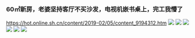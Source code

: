 ### 60㎡新房，老婆坚持客厅不买沙发，电视机嵌书桌上，完工我懵了
https://hot.online.sh.cn/content/2019-02/05/content_9194312.htm
![](https://hot.online.sh.cn/images/attachement/jpeg/site1/20190204/IMGf48e389446e849926372789.jpeg)
![](https://hot.online.sh.cn/images/attachement/jpeg/site1/20190204/IMGf48e389446e849926372892.jpeg)
![](https://hot.online.sh.cn/images/attachement/jpeg/site1/20190204/IMGf48e389446e849926372893.jpeg)
![](https://hot.online.sh.cn/images/attachement/jpeg/site1/20190204/IMGf48e389446e849926372894.jpeg)
![](https://hot.online.sh.cn/images/attachement/jpeg/site1/20190204/IMGf48e389446e84992637302.jpeg)
![](https://hot.online.sh.cn/images/attachement/jpeg/site1/20190204/IMGf48e389446e84992637303.jpeg)